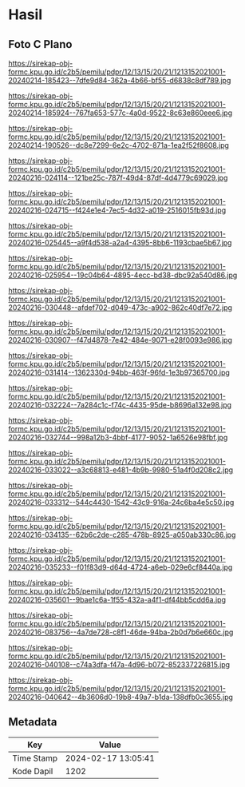 # Hasil

## Foto C Plano

https://sirekap-obj-formc.kpu.go.id/c2b5/pemilu/pdpr/12/13/15/20/21/1213152021001-20240214-185423--7dfe9d84-362a-4b66-bf55-d6838c8df789.jpg

https://sirekap-obj-formc.kpu.go.id/c2b5/pemilu/pdpr/12/13/15/20/21/1213152021001-20240214-185924--767fa653-577c-4a0d-9522-8c63e860eee6.jpg

https://sirekap-obj-formc.kpu.go.id/c2b5/pemilu/pdpr/12/13/15/20/21/1213152021001-20240214-190526--dc8e7299-6e2c-4702-871a-1ea2f52f8608.jpg

https://sirekap-obj-formc.kpu.go.id/c2b5/pemilu/pdpr/12/13/15/20/21/1213152021001-20240216-024114--121be25c-787f-49d4-87df-4d4779c69029.jpg

https://sirekap-obj-formc.kpu.go.id/c2b5/pemilu/pdpr/12/13/15/20/21/1213152021001-20240216-024715--f424e1e4-7ec5-4d32-a019-2516015fb93d.jpg

https://sirekap-obj-formc.kpu.go.id/c2b5/pemilu/pdpr/12/13/15/20/21/1213152021001-20240216-025445--a9f4d538-a2a4-4395-8bb6-1193cbae5b67.jpg

https://sirekap-obj-formc.kpu.go.id/c2b5/pemilu/pdpr/12/13/15/20/21/1213152021001-20240216-025954--19c04b64-4895-4ecc-bd38-dbc92a540d86.jpg

https://sirekap-obj-formc.kpu.go.id/c2b5/pemilu/pdpr/12/13/15/20/21/1213152021001-20240216-030448--afdef702-d049-473c-a902-862c40df7e72.jpg

https://sirekap-obj-formc.kpu.go.id/c2b5/pemilu/pdpr/12/13/15/20/21/1213152021001-20240216-030907--f47d4878-7e42-484e-9071-e28f0093e986.jpg

https://sirekap-obj-formc.kpu.go.id/c2b5/pemilu/pdpr/12/13/15/20/21/1213152021001-20240216-031414--1362330d-94bb-463f-96fd-1e3b97365700.jpg

https://sirekap-obj-formc.kpu.go.id/c2b5/pemilu/pdpr/12/13/15/20/21/1213152021001-20240216-032224--7a284c1c-f74c-4435-95de-b8696a132e98.jpg

https://sirekap-obj-formc.kpu.go.id/c2b5/pemilu/pdpr/12/13/15/20/21/1213152021001-20240216-032744--998a12b3-4bbf-4177-9052-1a6526e98fbf.jpg

https://sirekap-obj-formc.kpu.go.id/c2b5/pemilu/pdpr/12/13/15/20/21/1213152021001-20240216-033022--a3c68813-e481-4b9b-9980-51a4f0d208c2.jpg

https://sirekap-obj-formc.kpu.go.id/c2b5/pemilu/pdpr/12/13/15/20/21/1213152021001-20240216-033312--544c4430-1542-43c9-916a-24c6ba4e5c50.jpg

https://sirekap-obj-formc.kpu.go.id/c2b5/pemilu/pdpr/12/13/15/20/21/1213152021001-20240216-034135--62b6c2de-c285-478b-8925-a050ab330c86.jpg

https://sirekap-obj-formc.kpu.go.id/c2b5/pemilu/pdpr/12/13/15/20/21/1213152021001-20240216-035233--f01f83d9-d64d-4724-a6eb-029e6cf8440a.jpg

https://sirekap-obj-formc.kpu.go.id/c2b5/pemilu/pdpr/12/13/15/20/21/1213152021001-20240216-035601--9bae1c6a-1f55-432a-a4f1-df44bb5cdd6a.jpg

https://sirekap-obj-formc.kpu.go.id/c2b5/pemilu/pdpr/12/13/15/20/21/1213152021001-20240216-083756--4a7de728-c8f1-46de-94ba-2b0d7b6e660c.jpg

https://sirekap-obj-formc.kpu.go.id/c2b5/pemilu/pdpr/12/13/15/20/21/1213152021001-20240216-040108--c74a3dfa-f47a-4d96-b072-852337226815.jpg

https://sirekap-obj-formc.kpu.go.id/c2b5/pemilu/pdpr/12/13/15/20/21/1213152021001-20240216-040642--4b3606d0-19b8-49a7-b1da-138dfb0c3655.jpg


## Metadata

| Key        | Value               |
| ---------- | ------------------- |
| Time Stamp | 2024-02-17 13:05:41 |
| Kode Dapil | 1202                |



